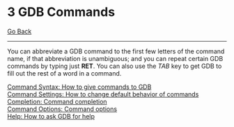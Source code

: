 # 3 GDB Commands

[Go Back](./README.md)

----

You can abbreviate a GDB command to the first few letters of the command name, if that abbreviation is unambiguous; and you can repeat certain GDB commands by typing just **RET**. You can also use the _TAB_ key to get GDB to fill out the rest of a word in a command.

[Command Syntax: How to give commands to GDB](./3_1_Command_Syntax.md)<br />
[Command Settings: How to change default behavior of commands](./3_2_Command_Settings.md)<br />
[Completion: Command completion](./3_3_Command_Completion.md)<br />
[Command Options: Command options](./3_4_Command_Options.md)<br />
[Help: How to ask GDB for help](./3_5_Getting_Help.md)<br />
